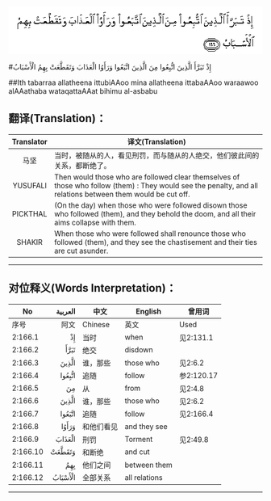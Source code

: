 ![002:166](images/002_166.gif)

#إِذْ تَبَرَّأَ الَّذِينَ اتُّبِعُوا مِنَ الَّذِينَ اتَّبَعُوا وَرَأَوُا الْعَذَابَ وَتَقَطَّعَتْ بِهِمُ الْأَسْبَابُ 

##Ith tabarraa allatheena ittubiAAoo mina allatheena ittabaAAoo waraawoo alAAathaba wataqattaAAat bihimu al-asbabu 

## 翻译(Translation)：

| Translator | 译文(Translation)                                            |
| :--------: | ------------------------------------------------------------ |
|    马坚    | 当时，被随从的人，看见刑罚，而与随从的人绝交，他们彼此间的关系，都断绝了。 |
|  YUSUFALI  | Then would those who are followed clear themselves of those who follow (them) : They would see the penalty, and all relations between them would be cut off. |
|  PICKTHAL  | (On the day) when those who were followed disown those who followed (them), and they behold the doom, and all their aims collapse with them. |
|   SHAKIR   | When those who were followed shall renounce those who followed (them), and they see the chastisement and their ties are cut asunder. |

---

## 对位释义(Words Interpretation)：

| No       | العربية | 中文       | English       | 曾用词     |
| -------- | ------: | ---------- | ------------- | ---------- |
| 序号     |    阿文 | Chinese    | 英文          | Used       |
| 2:166.1  |      إِذْ | 当时       | when          | 见2:131.1  |
| 2:166.2  |    تَبَرَّأَ | 绝交       | disdown       |            |
| 2:166.3  |   الَّذِينَ | 谁，那些   | those who     | 见2:6.2    |
| 2:166.4  |  اتُّبِعُوا | 追随       | follow        | 参2:120.17 |
| 2:166.5  |      مِنَ | 从         | from          | 见2:4.8    |
| 2:166.6  |   الَّذِينَ | 谁，那些   | those who     | 见2:6.2    |
| 2:166.7  |  اتَّبَعُوا | 追随       | follow        | 见2:166.4  |
| 2:166.8  |   وَرَأَوُا | 和他们看见 | and they see  |            |
| 2:166.9  |  الْعَذَابَ | 刑罚       | Torment       | 见2:49.8   |
| 2:166.10 |  وَتَقَطَّعَتْ | 和断绝     | and cut       |            |
| 2:166.11 |     بِهِمُ | 他们之间   | between them  |            |
| 2:166.12 | الْأَسْبَابُ | 全部关系   | all relations |            |

---
